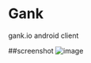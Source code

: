 # Gank
gank.io android client


##screenshot
![image](https://github.com/pkhope/Gank/blob/master/screenshot/S61129-22010466.jpg)

